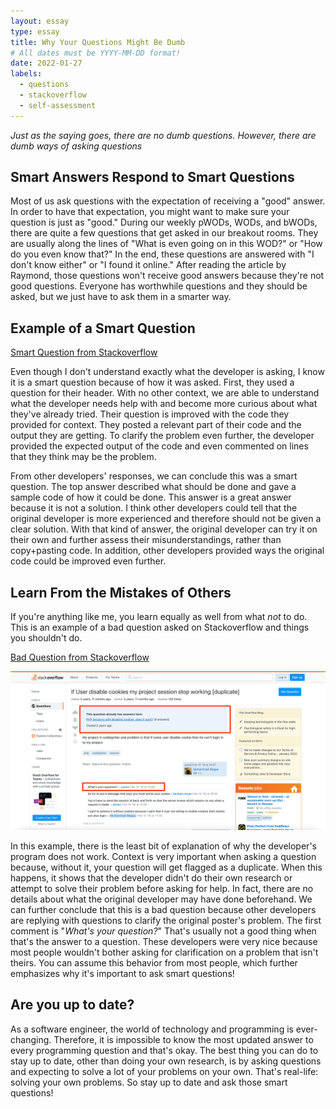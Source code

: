 ```yaml
---
layout: essay
type: essay
title: Why Your Questions Might Be Dumb
# All dates must be YYYY-MM-DD format!
date: 2022-01-27
labels:
  - questions
  - stackoverflow
  - self-assessment
---
```

*Just as the saying goes, there are no dumb questions. However, there are dumb ways of asking questions*

## Smart Answers Respond to Smart Questions

Most of us ask questions with the expectation of receiving a "good" answer. In order to have that expectation, you might want to make sure your question is just as "good." During our weekly pWODs, WODs, and bWODs, there are quite a few questions that get asked in our breakout rooms. They are usually along the lines of "What is even going on in this WOD?" or "How do you even know that?" In the end, these questions are answered with "I don't know either" or "I found it online." After reading the article by Raymond, those questions won't receive good answers because they're not good questions. Everyone has worthwhile questions and they should be asked, but we just have to ask them in a smarter way.

## Example of a Smart Question

<a href="https://stackoverflow.com/questions/37018613/how-to-have-the-foreach-loop-to-wait-for-http-get-to-complete-before-moving-on">Smart Question from Stackoverflow</a>

Even though I don't understand exactly what the developer is asking, I know it is a smart question because of how it was asked. First, they used a question for their header. With no other context, we are able to understand what the developer needs help with and become more curious about what they've already tried. Their question is improved with the code they provided for context. They posted a relevant part of their code and the output they are getting. To clarify the problem even further, the developer provided the expected output of the code and even commented on lines that they think may be the problem. 

From other developers' responses, we can conclude this was a smart question. The top answer described what should be done and gave a sample code of how it could be done. This answer is a great answer because it is not a solution. I think other developers could tell that the original developer is more experienced and therefore should not be given a clear solution. With that kind of answer, the original developer can try it on their own and further assess their misunderstandings, rather than copy+pasting code. In addition, other developers provided ways the original code could be improved even further.

## Learn From the Mistakes of Others

If you're anything like me, you learn equally as well from what *not* to do. This is an example of a bad question asked on Stackoverflow and things you shouldn't do.

<a href="https://stackoverflow.com/questions/35318513/if-user-disable-cookies-my-project-session-stop-working?noredirect=1&lq=1">Bad Question from Stackoverflow</a>

<div>
  <img class="ui image" src="../images/bad-question.png">
</div>

In this example, there is the least bit of explanation of why the developer's program does not work.
Context is very important when asking a question because, without it, your question will get flagged as a duplicate. When this happens, it shows that the developer didn't do their own research or attempt to solve their problem before asking for help. In fact, there are no details about what the original developer may have done beforehand. We can further conclude that this is a bad question because other developers are replying with questions to clarify the original poster's problem. The first comment is "*What's your question?*" That's usually not a good thing when that's the answer to a question. These developers were very nice because most people wouldn't bother asking for clarification on a problem that isn't theirs. You can assume this behavior from most people, which further emphasizes why it's important to ask smart questions!

## Are you up to date?

As a software engineer, the world of technology and programming is ever-changing. Therefore, it is impossible to know the most updated answer to every programming question and that's okay. The best thing you can do to stay up to date, other than doing your own research, is by asking questions and expecting to solve a lot of your problems on your own. That's real-life: solving your own problems. So stay up to date and ask those smart questions!

